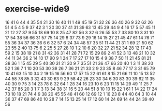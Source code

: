 # exercise-wide9
16
41
6
44
4
35
54
21
30
16
40
11
1
49
45
19
51
32
26
36
40
26
9
32
62
26
51
4
5
4
5
9
37
42
3
1
20
30
37
41
31
39
63
13
45
29
44
9
4
16
17
5
57
45
11
21
12
27
37
9
55
18
69
10
8
25
47
82
56
3
32
6
26
55
53
7
33
80
10
3
31
10
17
54
38
56
66
31
57
75
14
29
8
37
73
9
29
16
14
15
27
21
45
47
61
14
76
71
55
36
34
37
36
36
6
6
32
57
6
24
34
48
57
35
51
11
44
21
31
1
69
21
50
62
23
55
2
40
13
75
6
2
25
5
27
28
10
1
2
10
6
20
32
27
21
52
34
28
12
17
43
59
2
15
38
19
21
8
31
42
36
31
41
28
71
72
15
29
86
2
41
52
3
13
48
21
10
32
44
11
34
36
2
14
10
17
90
9
1
24
7
17
27
17
10
15
4
9
38
7
50
11
21
45
81
21
38
36
1
15
45
29
5
40
30
31
21
30
9
7
35
51
21
36
47
66
20
40
1
3
11
38
20
52
1
36
7
1
10
20
53
30
39
26
7
36
21
21
33
2
9
23
35
8
46
77
17
3
31
65
79
10
41
63
15
10
34
2
19
15
16
56
60
17
57
15
22
61
61
8
15
21
66
11
10
15
13
52
44
58
78
85
3
32
43
30
63
9
29
58
42
26
23
30
34
6
30
83
30
39
62
11
35
40
30
9
75
3
14
23
78
8
32
64
1
28
34
16
23
10
6
23
11
15
14
29
49
11
25
7
42
37
85
20
3
1
7
3
13
34
38
31
16
5
20
44
51
8
10
10
15
22
1
61
1
14
22
17
24
73
10
18
21
74
4
9
38
20
45
55
48
41
60
12
69
12
1
16
23
8
44
40
64
3
10
44
36
37
47
69
86
40
10
28
7
14
15
13
25
14
17
12
60
14
24
69
14
44
24
39
40
56
